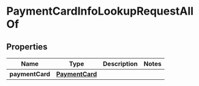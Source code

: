 

# PaymentCardInfoLookupRequestAllOf

## Properties

Name | Type | Description | Notes
------------ | ------------- | ------------- | -------------
**paymentCard** | [**PaymentCard**](PaymentCard.md) |  | 



